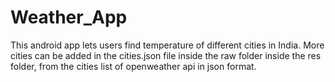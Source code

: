 # Weather_App
This android app lets users find temperature of different cities in India. More cities can be added in the cities.json file inside the raw folder inside the res folder, from the cities list of openweather api in json format. 
